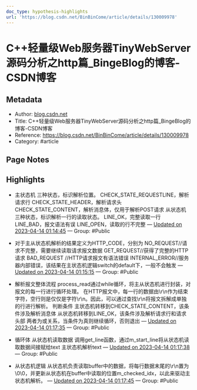 ```yaml
---
doc_type: hypothesis-highlights
url: 'https://blog.csdn.net/BinBinCome/article/details/130009978'
---
```


# C++轻量级Web服务器TinyWebServer源码分析之http篇_BingeBlog的博客-CSDN博客

## Metadata
- Author: [blog.csdn.net]()
- Title: C++轻量级Web服务器TinyWebServer源码分析之http篇_BingeBlog的博客-CSDN博客
- Reference: https://blog.csdn.net/BinBinCome/article/details/130009978
- Category: #article

## Page Notes
## Highlights
- 主状态机 三种状态，标识解析位置。 CHECK_STATE_REQUESTLINE，解析请求行 CHECK_STATE_HEADER，解析请求头 CHECK_STATE_CONTENT，解析消息体，仅用于解析POST请求 从状态机 三种状态，标识解析一行的读取状态。 LINE_OK，完整读取一行 LINE_BAD，报文语法有误 LINE_OPEN，读取的行不完整 — [Updated on 2023-04-14 01:14:45](https://hyp.is/sAYPUtoeEe2SzAc0bcFV8Q/blog.csdn.net/BinBinCome/article/details/130009978) — Group: #Public

- 对于主从状态机解析的结果定义为HTTP_CODE，分别为 NO_REQUEST//请求不完整，需要继续读取请求报文数据 GET_REQUEST//获得了完整的HTTP请求 BAD_REQUEST //HTTP请求报文有语法错误 INTERNAL_ERROR//服务器内部错误，该结果在主状态机逻辑switch的default下，一般不会触发 — [Updated on 2023-04-14 01:15:15](https://hyp.is/wgNEkNoeEe2Szes9qYwWLQ/blog.csdn.net/BinBinCome/article/details/130009978) — Group: #Public

- 解析报文整体流程 process_read通过while循环，将主从状态机进行封装，对报文的每一行进行循环处理。 在HTTP报文中，每一行的数据由\r\n作为结束字符，空行则是仅仅是字符\r\n。因此，可以通过查找\r\n将报文拆解成单独的行进行解析。 判断条件 主状态机转移到CHECK_STATE_CONTENT，该条件涉及解析消息体 从状态机转移到LINE_OK，该条件涉及解析请求行和请求头部 两者为或关系，当条件为真则继续循环，否则退出 — [Updated on 2023-04-14 01:17:35](https://hyp.is/FaGxStofEe2MYSNEZ6I_2w/blog.csdn.net/BinBinCome/article/details/130009978) — Group: #Public

- 循环体 从状态机读取数据 调用get_line函数，通过m_start_line将从状态机读取数据间接赋给text 主状态机解析text — [Updated on 2023-04-14 01:17:38](https://hyp.is/F0hd8NofEe21C7eJ4jJFPg/blog.csdn.net/BinBinCome/article/details/130009978) — Group: #Public

- 从状态机逻辑 从状态机负责读取buffer中的数据，将每行数据末尾的\r\n置为\0\0，并更新从状态机在buffer中读取的位置m_checked_idx，以此来驱动主状态机解析。 — [Updated on 2023-04-14 01:17:45](https://hyp.is/GyN2stofEe2uE4MpoZnTLQ/blog.csdn.net/BinBinCome/article/details/130009978) — Group: #Public







